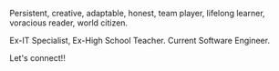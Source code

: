 Persistent, creative, adaptable, honest, team player, lifelong learner, voracious reader, world citizen.

Ex-IT Specialist, Ex-High School Teacher.  Current Software Engineer.

Let's connect!!
